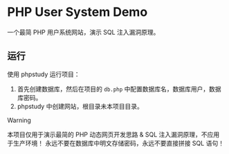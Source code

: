 # PHP User System Demo

一个最简 PHP 用户系统网站，演示 SQL 注入漏洞原理。

## 运行

使用 phpstudy 运行项目：

1. 首先创建数据库，然后在项目的 `db.php` 中配置数据库名，数据库用户，数据库密码。
2. phpstudy 中创建网站，根目录未本项目目录。

> [!WARNING]
> 本项目仅用于演示最简的 PHP 动态网页开发思路 & SQL 注入漏洞原理，不应用于生产环境！
> 永远不要在数据库中明文存储密码，永远不要直接拼接 SQL 语句！
